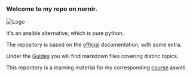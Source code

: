 ### Welcome to my repo on nornir.

![Logo](https://nornir.readthedocs.io/en/latest/_images/nornir_logo_02.jpg)

It's an ansible alternative, which is pure python.

The repository is based on the [official](https://nornir.readthedocs.io) documentation, with some extra.

Under the [Guides](/Guides) you will find markdown files covering distinc topics.

This reporitory is a learning material for my corresponding [course]() aswell.

